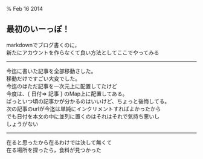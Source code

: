 % Feb 16 2014

## 最初のいーっぽ！
markdownでブログ書くのに，  
新たにアカウントを作らなくて良い方法としてここでやってみる

- - -

今迄に書いた記事を全部移動さした。  
移動だけですごい大変でした。  
今迄のはただ記事を一次元上に配置してたけど  
今度は、{ 日付=> 記事 } のMap上に配置してある。  
ぱっといつ頃の記事かが分かるのはいいけど、ちょっと後悔してる。  
次の記事のurlが今迄は単純にインクリメントすればよかったから  
でも日付を本文の中に並列に置くのはそれはそれで気持ち悪いし  
しょうがない

- - -

在ると思ったから在るわけでは決して無くて  
在る場所を探ったら，食料が見つかった
